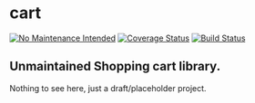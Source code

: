 # cart

[![No Maintenance Intended](http://unmaintained.tech/badge.svg)](http://unmaintained.tech/)
[![Coverage Status](https://coveralls.io/repos/github/fczuardi/cart/badge.svg?branch=master)](https://coveralls.io/github/fczuardi/cart?branch=master)
[![Build Status](https://travis-ci.org/fczuardi/cart.svg?branch=master)](https://travis-ci.org/fczuardi/cart)

## Unmaintained Shopping cart library.

Nothing to see here, just a draft/placeholder project.
